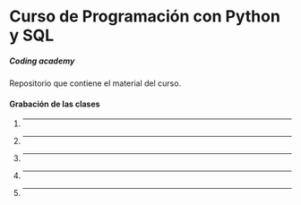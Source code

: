 # Curso de Programación con Python y SQL
##### Coding academy

Repositorio que contiene el material del curso.


#### Grabación de las clases
1. ---
2. ---
3. ---
4. ---
5. ---